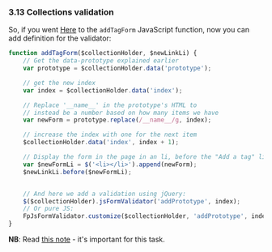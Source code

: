 ### 3.13 Collections validation

So, if you went [Here](http://symfony.com/doc/current/cookbook/form/form_collections.html#allowing-new-tags-with-the-prototype) to the ```addTagForm``` JavaScript function,
now you can add definition for the validator:
```js
function addTagForm($collectionHolder, $newLinkLi) {
    // Get the data-prototype explained earlier
    var prototype = $collectionHolder.data('prototype');

    // get the new index
    var index = $collectionHolder.data('index');

    // Replace '__name__' in the prototype's HTML to
    // instead be a number based on how many items we have
    var newForm = prototype.replace(/__name__/g, index);

    // increase the index with one for the next item
    $collectionHolder.data('index', index + 1);

    // Display the form in the page in an li, before the "Add a tag" link li
    var $newFormLi = $('<li></li>').append(newForm);
    $newLinkLi.before($newFormLi);


    // And here we add a validation using jQuery:
    $($collectionHolder).jsFormValidator('addPrototype', index);
    // Or pure JS:
    FpJsFormValidator.customize($collectionHolder, 'addPrototype', index);
}
```

**NB**: Read [this note](Resources/doc/3_0.md) - it's important for this task.